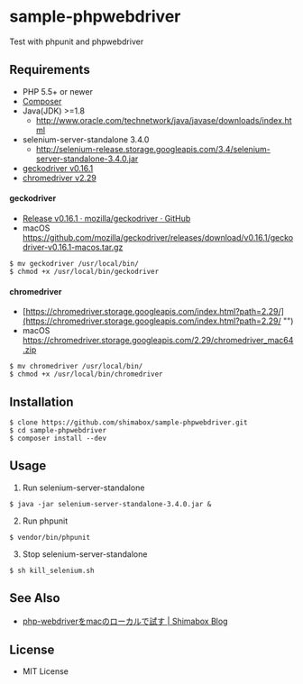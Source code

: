 # sample-phpwebdriver
Test with phpunit and phpwebdriver

## Requirements

- PHP 5.5+ or newer
- [Composer](https://getcomposer.org)
- Java(JDK) >=1.8
  - http://www.oracle.com/technetwork/java/javase/downloads/index.html
- selenium-server-standalone 3.4.0
  - http://selenium-release.storage.googleapis.com/3.4/selenium-server-standalone-3.4.0.jar
- [geckodriver v0.16.1](https://github.com/shimabox/sample-phpwebdriver#geckodriver)
- [chromedriver v2.29](https://github.com/shimabox/sample-phpwebdriver#chromedriver)

#### geckodriver

- [Release v0.16.1 · mozilla/geckodriver · GitHub](https://github.com/mozilla/geckodriver/releases/tag/v0.16.1 "Release v0.16.1 · mozilla/geckodriver · GitHub")
- macOS https://github.com/mozilla/geckodriver/releases/download/v0.16.1/geckodriver-v0.16.1-macos.tar.gz
```
$ mv geckodriver /usr/local/bin/
$ chmod +x /usr/local/bin/geckodriver
```

#### chromedriver

- [https://chromedriver.storage.googleapis.com/index.html?path=2.29/](https://chromedriver.storage.googleapis.com/index.html?path=2.29/ "")
- macOS https://chromedriver.storage.googleapis.com/2.29/chromedriver_mac64.zip
```
$ mv chromedriver /usr/local/bin/
$ chmod +x /usr/local/bin/chromedriver
```

## Installation

```
$ clone https://github.com/shimabox/sample-phpwebdriver.git
$ cd sample-phpwebdriver
$ composer install --dev
```

## Usage

1. Run selenium-server-standalone
```
$ java -jar selenium-server-standalone-3.4.0.jar &
```
2. Run phpunit
```
$ vendor/bin/phpunit
```
3. Stop selenium-server-standalone
```
$ sh kill_selenium.sh
```

## See Also

- [php-webdriverをmacのローカルで試す | Shimabox Blog](https://blog.shimabox.net/2017/04/30/try_php-webdriver_locally_on_mac/ "php-webdriverをmacのローカルで試す | Shimabox Blog")

## License

- MIT License
